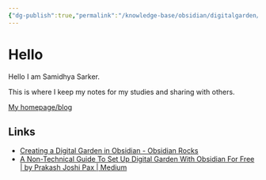 ```yaml
---
{"dg-publish":true,"permalink":"/knowledge-base/obsidian/digitalgarden/digitalgarden-home/","tags":["gardenEntry"]}
---
```



# Hello

Hello I am Samidhya Sarker.

This is where I keep my notes for my studies and sharing with others.

[My homepage/blog](https://www.torsho.me/)


## Links

- [Creating a Digital Garden in Obsidian - Obsidian Rocks](https://obsidian.rocks/creating-a-digital-garden-in-obsidian/)
- [A Non-Technical Guide To Set Up Digital Garden With Obsidian For Free | by Prakash Joshi Pax | Medium](https://beingpax.medium.com/a-non-technical-guide-to-set-up-digital-garden-with-obsidian-for-free-62d6df75553c)